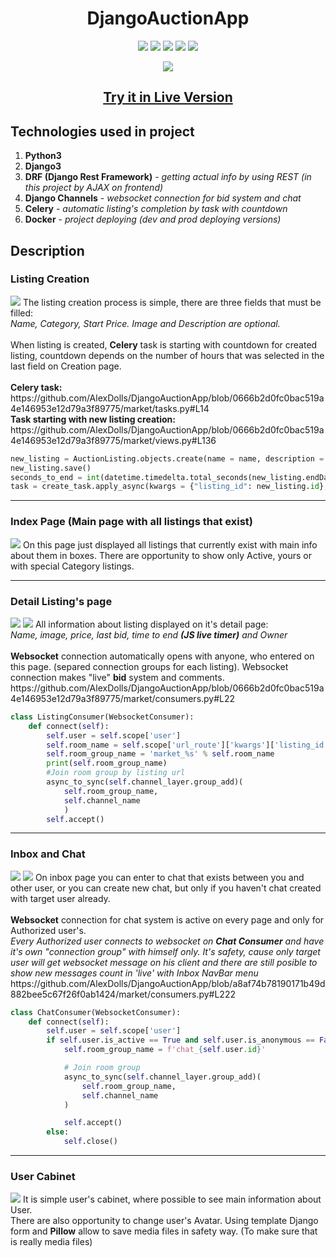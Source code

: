 <h1 align="center">DjangoAuctionApp</h1>
<p align = "center">
<a href = "https://github.com/django/django"><img src = "https://img.shields.io/badge/Django-3.2.9-green"></img></a>
<a href ="https://www.python.org/downloads/release/python-397/"><img src = "https://img.shields.io/badge/Python-3.9.7-green"></img></a>
<a href = "https://www.django-rest-framework.org/"><img src = "https://img.shields.io/badge/DRF-3.12.4-red"></img></a>
<a href = "https://github.com/django/channels"><img src = "https://img.shields.io/badge/DjangoChannels-3.0.4-blue"></img></a>
<a href = "https://github.com/celery/celery"><img src = "https://img.shields.io/badge/Celery-5.2.3-light%20green"></img></a>
</p>
<p align = center>
<img src = "https://i.imgur.com/WoLMzyU.png"><img>
<h2 align = "center"><strong><a href = "#">Try it in Live Version</a></strong></h2>
</p>
<h2>Technologies used in project</h2>
<ol>
<li><strong>Python3</strong></li>
<li><strong>Django3</strong></li>
<li><strong>DRF (Django Rest Framework)</strong> - <i>getting actual info by using REST (in this project by AJAX on frontend)</i></li>
<li><strong>Django Channels</strong> - <i>websocket connection for bid system and chat</i></li>
<li><strong>Celery</strong> - <i>automatic listing's completion by task with countdown</i></li>
<li><strong>Docker</strong> - <i>project deploying (dev and prod deploying versions)</i></li>
</ol>
<h2>Description</h2>
<h3>Listing Creation</h3>
<img src = "https://github.com/AlexDolls/DjangoAuctionApp/blob/master/screenshots_readme/createlisting2.png">
  The listing creation process is simple, there are three fields that must be filled:
  <br><i>Name, Category, Start Price. Image and Description are optional.</i>
  <br>
  <br>When listing is created, <strong>Celery</strong> task is starting with countdown for created listing, countdown depends on the number of hours that was selected in the last field on Creation page.
  <br>
  <br><strong>Celery task:</strong><br>
  https://github.com/AlexDolls/DjangoAuctionApp/blob/0666b2d0fc0bac519a4e146953e12d79a3f89775/market/tasks.py#L14
  <br>
  <strong>Task starting with new listing creation:</strong>
  https://github.com/AlexDolls/DjangoAuctionApp/blob/0666b2d0fc0bac519a4e146953e12d79a3f89775/market/views.py#L136
  
```Python
new_listing = AuctionListing.objects.create(name = name, description = description,loaded_image=image_file,image = image, category = category, user = user, startBid = startBid, creationDate = current_date, endDate = end_date, active = active)
new_listing.save()
seconds_to_end = int(datetime.timedelta.total_seconds(new_listing.endDate - new_listing.creationDate))
task = create_task.apply_async(kwargs = {"listing_id": new_listing.id}, countdown = seconds_to_end)
```
  
<hr>
<h3>Index Page (Main page with all listings that exist)</h3>
<img src = "https://github.com/AlexDolls/DjangoAuctionApp/blob/master/screenshots_readme/indexpage.png">
On this page just displayed all listings that currently exist with main info about them in boxes.
There are opportunity to show only Active, yours or with special Category listings.
<hr>
<h3>Detail Listing's page</h3>
<img src = "https://github.com/AlexDolls/DjangoAuctionApp/blob/master/screenshots_readme/listing2.png">
<img src = "https://github.com/AlexDolls/DjangoAuctionApp/blob/master/screenshots_readme/listing2_1.png">
All information about listing displayed on it's detail page:
<br><i>Name, image, price, last bid, time to end <strong>(JS live timer)</strong> and Owner</i>
<br>
<br><strong>Websocket</strong> connection automatically opens with anyone, who entered on this page. (separed connection groups for each listing). Websocket connection makes "live" <strong>bid</strong> system and comments.
<br>
https://github.com/AlexDolls/DjangoAuctionApp/blob/0666b2d0fc0bac519a4e146953e12d79a3f89775/market/consumers.py#L22

```Python
class ListingConsumer(WebsocketConsumer):
    def connect(self):
        self.user = self.scope['user']
        self.room_name = self.scope['url_route']['kwargs']['listing_id']
        self.room_group_name = 'market_%s' % self.room_name
        print(self.room_group_name)
        #Join room group by listing url
        async_to_sync(self.channel_layer.group_add)(
            self.room_group_name,
            self.channel_name
            )
        self.accept()
```

<hr>
<h3>Inbox and Chat</h3>
<img src = "https://github.com/AlexDolls/DjangoAuctionApp/blob/master/screenshots_readme/inbox.png">
<img src = "https://github.com/AlexDolls/DjangoAuctionApp/blob/master/screenshots_readme/chat.png">
On inbox page you can enter to chat that exists between you and other user, or you can create new chat, but only if you haven't chat created with target user already.
<br>
<br><strong>Websocket</strong> connection for chat system is active on every page and only for Authorized user's.
<br>
<i>Every Authorized user connects to websocket on <strong>Chat Consumer</strong> and have it's own "connection group" with himself only. It's safety, cause only target user will get websocket message on his client and there are still posible to show new messages count in 'live' with Inbox NavBar menu</small></i>
<br>
https://github.com/AlexDolls/DjangoAuctionApp/blob/a8af74b78190171b49d882bee5c67f26f0ab1424/market/consumers.py#L222

```Python
class ChatConsumer(WebsocketConsumer):
    def connect(self):
        self.user = self.scope['user']
        if self.user.is_active == True and self.user.is_anonymous == False:
            self.room_group_name = f'chat_{self.user.id}'

            # Join room group
            async_to_sync(self.channel_layer.group_add)(
                self.room_group_name,
                self.channel_name
            )

            self.accept()
        else:
            self.close()

```

<hr>
<h3>User Cabinet</h3>
<img src = "https://github.com/AlexDolls/DjangoAuctionApp/blob/master/screenshots_readme/usercabinet.png">
It is simple user's cabinet, where possible to see main information about User.
<br>There are also opportunity to change user's Avatar. Using template Django form and <strong>Pillow</strong> allow to save media files in safety way. (To make sure that is really media files)
